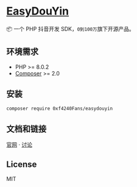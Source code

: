 # [EasyDouYin](https://github.com/0xf4240Fans/easydouyin)

📦 一个 PHP 抖音开发 SDK，`0到100万`旗下开源产品。

## 环境需求

- PHP >= 8.0.2
- [Composer](https://getcomposer.org/) >= 2.0

## 安装

```bash
composer require 0xf4240Fans/easydouyin
```

## 文档和链接

[官网](https://www.0xf4240.fans) · [讨论](https://github.com/0xf4240Fans/easydouyin/discussions)

## License

MIT
